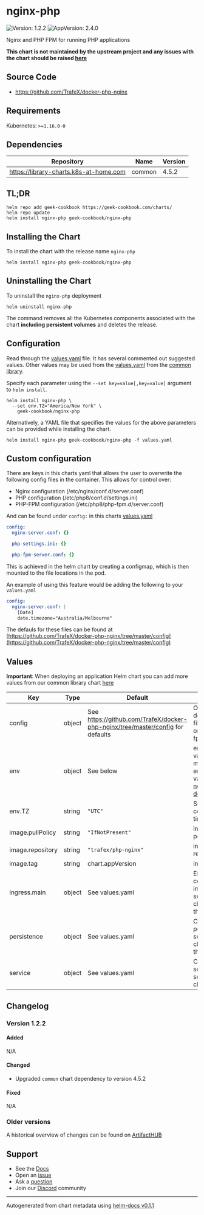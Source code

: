 # nginx-php

![Version: 1.2.2](https://img.shields.io/badge/Version-1.2.2-informational?style=flat-square) ![AppVersion: 2.4.0](https://img.shields.io/badge/AppVersion-2.4.0-informational?style=flat-square)

Nginx and PHP FPM for running PHP applications

**This chart is not maintained by the upstream project and any issues with the chart should be raised [here](https://github.com/geek-cookbook/charts/issues/new/choose)**

## Source Code

* <https://github.com/TrafeX/docker-php-nginx>

## Requirements

Kubernetes: `>=1.16.0-0`

## Dependencies

| Repository | Name | Version |
|------------|------|---------|
| https://library-charts.k8s-at-home.com | common | 4.5.2 |

## TL;DR

```console
helm repo add geek-cookbook https://geek-cookbook.com/charts/
helm repo update
helm install nginx-php geek-cookbook/nginx-php
```

## Installing the Chart

To install the chart with the release name `nginx-php`

```console
helm install nginx-php geek-cookbook/nginx-php
```

## Uninstalling the Chart

To uninstall the `nginx-php` deployment

```console
helm uninstall nginx-php
```

The command removes all the Kubernetes components associated with the chart **including persistent volumes** and deletes the release.

## Configuration

Read through the [values.yaml](./values.yaml) file. It has several commented out suggested values.
Other values may be used from the [values.yaml](https://github.com/geek-cookbook/library-charts/tree/main/charts/stable/common/values.yaml) from the [common library](https://github.com/geek-cookbook/library-charts/tree/main/charts/stable/common).

Specify each parameter using the `--set key=value[,key=value]` argument to `helm install`.

```console
helm install nginx-php \
  --set env.TZ="America/New York" \
    geek-cookbook/nginx-php
```

Alternatively, a YAML file that specifies the values for the above parameters can be provided while installing the chart.

```console
helm install nginx-php geek-cookbook/nginx-php -f values.yaml
```

## Custom configuration

There are keys in this charts yaml that allows the user to overwrite the following config files in the container.  This allows for control over:

* Nginx configuration (/etc/nginx/conf.d/server.conf)
* PHP configuration (/etc/php8/conf.d/settings.ini)
* PHP-FPM configuration (/etc/php8/php-fpm.d/server.conf)

And can be found under `config:` in this charts [values.yaml](values.yaml)
```yaml
config:
  nginx-server.conf: {}

  php-settings.ini: {}

  php-fpm-server.conf: {}
```

This is achieved in the helm chart by creating a configmap, which is then mounted to the file locations in the pod.

An example of using this feature would be adding the following to your `values.yaml`
```yaml
config:
  nginx-server.conf: |
    [Date]
    date.timezone="Australia/Melbourne"
```

The defauls for these files can be found at [https://github.com/TrafeX/docker-php-nginx/tree/master/config](https://github.com/TrafeX/docker-php-nginx/tree/master/config)

## Values

**Important**: When deploying an application Helm chart you can add more values from our common library chart [here](https://github.com/geek-cookbook/library-charts/tree/main/charts/stable/common)

| Key | Type | Default | Description |
|-----|------|---------|-------------|
| config | object | See https://github.com/TrafeX/docker-php-nginx/tree/master/config for defaults | Overwrites default config files for nginx or php/php-fpm if enabled. |
| env | object | See below | environment variables. See more environment variables in the [nginx-php documentation](https://nginx-php.org/docs). |
| env.TZ | string | `"UTC"` | Set the container timezone |
| image.pullPolicy | string | `"IfNotPresent"` | image pull policy |
| image.repository | string | `"trafex/php-nginx"` | image repository |
| image.tag | string | chart.appVersion | image tag |
| ingress.main | object | See values.yaml | Enable and configure ingress settings for the chart under this key. |
| persistence | object | See values.yaml | Configure persistence settings for the chart under this key. |
| service | object | See values.yaml | Configures service settings for the chart. |

## Changelog

### Version 1.2.2

#### Added

N/A

#### Changed

* Upgraded `common` chart dependency to version 4.5.2

#### Fixed

N/A

### Older versions

A historical overview of changes can be found on [ArtifactHUB](https://artifacthub.io/packages/helm/geek-cookbook/nginx-php?modal=changelog)

## Support

- See the [Docs](https://docs.geek-cookbook.com/our-helm-charts/getting-started/)
- Open an [issue](https://github.com/geek-cookbook/charts/issues/new/choose)
- Ask a [question](https://github.com/geek-cookbook/organization/discussions)
- Join our [Discord](http://chat.funkypenguin.co.nz) community

----------------------------------------------
Autogenerated from chart metadata using [helm-docs v0.1.1](https://github.com/geek-cookbook/helm-docs/releases/v0.1.1)
